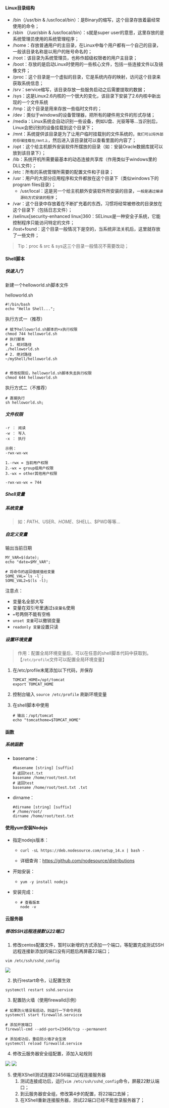 #### Linux目录结构

* /bin（/usr/bin & /usr/local/bin）：是Binary的缩写，这个目录存放着最经常使用的命令；
* /sbin （/usr/sbin & /usr/local/bin）：s就是super user的意思，这里存放的是系统管理员使用的系统管理程序；
* /home：存放普通用户的主目录，在Linux中每个用户都有一个自己的目录，一般该目录名称是以用户的账号命名的；
* /root：该目录为系统管理员，也称作超级权限者的用户主目录；
* /boot：存放的是启动Linux时使用的一些核心文件，包括一些连接文件以及镜像文件；
* /proc：这个目录是一个虚拟的目录，它是系统内存的映射，访问这个目录来获取系统信息；
* /srv：service缩写，该目录存放一些服务启动之后需要提取的数据；
* /sys：这是Linux2.6内核的一个很大的变化，该目录下安装了2.6内核中新出现的一个文件系统
* /tmp：这个目录是用来存放一些临时文件的；
* /dev：类似于windows的设备管理器，把所有的硬件用文件的形式存储；
* /media：Linux系统会自动识别一些设备，例如U盘、光驱等等...当识别后，Linux会把识别的设备挂载到这个目录下；
* /mnt：系统提供该目录是为了让用户临时挂载别的文件系统的，`我们可以将外部的存储挂载在/mnt上`，然后进入该目录就可以查看里面的内容了；
* /opt：这个给主机额外安装软件所摆放的目录（如：安装Oracle数据库就可以放到该目录下）；
* /lib：系统开机所需要最基本的动态连接共享库（作用类似于windows里的DLL文件）；
* /etc：所有的系统管理所需要的配置文件和子目录；
* /usr：用户的大部分应用程序和文件都放在这个目录下（类似windows下的program files目录）；
  * /usr/local：这是另一个给主机额外安装软件所安装的目录，`一般是通过编译源码方式安装的程序`；
* /var：这个目录中存放着在不断扩充着的东西，习惯将经常被修改的目录放在这个目录下（包括日志文件）；
* /selinux[security-enhanced linux]360：SELinux是一种安全子系统，它能控制程序只能访问特定的文件；
* /lost+found：这个目录一般情况下是空的，当系统非法关机后，这里就存放了一些文件；

> Tip：proc & src & sys这三个目录一般情况不需要改动；

#### Shell脚本

##### 快速入门

新建一个helloworld.sh脚本文件

helloworld.sh

```shell
#!/bin/bash
echo "Hello Shell...";
```

执行方式一（推荐）

```
# 赋予helloworld.sh脚本的+x执行权限
chmod 744 helloworld.sh
# 执行脚本
# 1. 相对路径
./helloworld.sh
# 2. 绝对路径
~/myShell/helloworld.sh


# 修改权限后，helloworld.sh脚本失去执行权限
chmod 644 helloworld.sh
```



执行方式二（不推荐）

```
# 直接执行
sh helloworld.sh;
```

##### 文件权限

```
-r ： 阅读
-w ： 写入
-x ： 执行

示例：
-rwx-wx-wx

1.-rwx = 当前用户权限
2.-wx = group组用户权限
3.-wx = other其他用户权限

-rwx-wx-wx = 744
```



##### Shell变量

##### 系统变量

> 如：$PATH、$USER、$HOME、$SHELL、$PWD等等...

##### 自定义变量

输出当前日期

```shell
MY_VAR=$(date);
echo "date=$MY_VAR";

# 将命令的返回值赋值给变量
SOME_VAL=`ls -l`;
SOME_VAL2=$(ls -l);
```

注意点：

* 变量名全部大写
* 变量在双引号里通过`$变量名`使用
* `=`号两侧不能有空格
* `unset 变量`可以撤销变量
* `readonly 变量`设置只读

##### 设置环境变量

> 作用：配置全局环境变量后，可以在任意的shell脚本代码中获取到。【`/etc/profile`文件可以配置全局环境变量】



1. 在/etc/profile末尾添加以下代码，并保存

   ```shell
   TOMCAT_HOME=/opt/tomcat
   export TOMCAT_HOME
   ```

2. 控制台输入 `source /etc/profile` 刷新环境变量

3. 在shell脚本中使用

   ```shell
   # 输出：/opt/tomcat
   echo "tomcathome=$TOMCAT_HOME"
   ```

   

#### 函数

##### 系统函数

* basename：

  ```shell
  #basename [string] [suffix]
  # 返回test.txt
  basename /home/root/test.txt
  # 返回test
  basename /home/root/test.txt .txt
  ```

  

* dirname：

  ```shell
  #dirname [string] [suffix]
  # /home/root/
  dirname /home/root/test.txt
  ```

  

#### 使用yum安装Nodejs



* 指定nodejs版本：	

  * ```
    curl -sL https://deb.nodesource.com/setup_14.x | bash -
    ```

  * 详细查询：https://github.com/nodesource/distributions

* 开始安装：

  * ```
    yum -y install nodejs
    ```

* 安装完成：

  * ```
    # 查看版本
    node -v
    ```

  

  

#### 云服务器

##### 修改SSH远程连接默认22端口

1. 修改centos配置文件，暂时以新增的方式添加一个端口，等配置完成测试SSH远程连接新添加的端口没有问题后再屏蔽22端口；

```
vim /etc/ssh/sshd_config
```

<img src=".\imgs\config.png"/>



2. 执行restart命令，让配置生效

```
systemctl restart sshd.service
```



3. 配置防火墙（使用firewalld示例）

```
# 如果防火墙没有启动，则运行一下命令开启
systemctl start firewalld.servicce

# 添加开放端口
firewall-cmd --add-port=23456/tcp --permanent

# 添加成功后，重启防火墙才会生效
systemctl reload firewalld.service
```



4. 修改云服务器安全组配置，添加入站规则

<img src=".\imgs\security_config.png"/>



<img src=".\imgs\security_config2.png"/>



5. 使用XShell测试连接23456端口远程连接服务器
   1. 测试连接成功后，运行`vim /etc/ssh/sshd_config`命令，屏蔽22默认端口；
   2. 到云服务器安全组，修改第4步的配置，将22端口去掉；
   3. 在XShell重新连接服务器，测试22端口已经不能登录服务器了；
